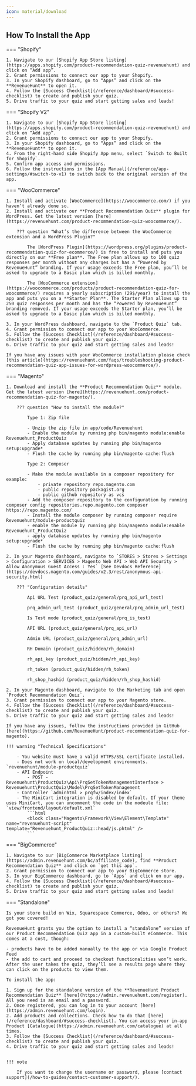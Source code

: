 ```yaml
---
icon: material/download
---
```


## How To Install the App

=== "Shopify"

    1. Navigate to our [Shopify App Store listing](https://apps.shopify.com/product-recommendation-quiz-revenuehunt) and click on “Add app”.
    2. Grant permissions to connect our app to your Shopify.
    3. In your Shopify dashboard, go to “Apps” and click on the **RevenueHunt** to open it.
    4. Follow the [Success Checklist](/reference/dashboard/#success-checklist) to create and publish your quiz.
    5. Drive traffic to your quiz and start getting sales and leads!

=== "Shopify V2"

    1. Navigate to our [Shopify App Store listing](https://apps.shopify.com/product-recommendation-quiz-revenuehunt) and click on “Add app”.
    2. Grant permissions to connect our app to your Shopify.
    3. In your Shopify dashboard, go to “Apps” and click on the **RevenueHunt** to open it.
    4. From the right-hand side Shopify App menu, select `Switch to Built for Shopify`. 
    5. Confirm app access and permissions. 
    6. Follow the instructions in the [App Manual](/reference/app-settings/#switch-to-v1) to switch back to the original version of the app.

=== "WooCommerce"

    1. Install and activate [WooCommerce](https://woocommerce.com/) if you haven’t already done so.
    2. Install and activate our **Product Recommendation Quiz** plugin for WordPress. Get the latest version [here](https://revenuehunt.com/product-recommendation-quiz-woocommerce/).

        ??? question "What’s the difference between the WooCommerce extension and a WordPress Plugin?"

            The [WordPress Plugin](https://wordpress.org/plugins/product-recommendation-quiz-for-ecommerce/) is free to install and puts you directly on our **Free plan**. The Free plan allows up to 100 quiz responses per month without any charges but has a “Powered by RevenueHunt” branding. If your usage exceeds the Free plan, you’ll be asked to upgrade to a Basic plan which is billed monthly.

            The [WooCommerce extension](https://woocommerce.com/products/product-recommendation-quiz-for-woocommerce/) requires a yearly subscription (29$/year) to install the app and puts you on a **Starter Plan**. The Starter Plan allows up to 250 quiz responses per month and has the “Powered by RevenueHunt” branding removed. If your usage exceeds the Starter plan, you’ll be asked to upgrade to a Basic plan which is billed monthly.

    3. In your WordPress dashboard, navigate to the `Product Quiz` tab.
    4. Grant permission to connect our app to your WooCommerce.
    5. Follow the [Success Checklist](/reference/dashboard/#success-checklist) to create and publish your quiz.
    6. Drive traffic to your quiz and start getting sales and leads!

    If you have any issues with your WooCommerce installation please check [this article](https://revenuehunt.com/faqs/troubleshooting-product-recommendation-quiz-app-issues-for-wordpress-woocommerce/).

=== "Magento"

    1. Download and install the **Product Recommendation Quiz** module. Get the latest version [here](https://revenuehunt.com/product-recommendation-quiz-for-magento/).

        ??? question "How to install the module?"

            Type 1: Zip file

            - Unzip the zip file in app/code/Revenuehunt
            - Enable the module by running php bin/magento module:enable Revenuehunt_ProductQuiz
            - Apply database updates by running php bin/magento setup:upgrade*
            - Flush the cache by running php bin/magento cache:flush

            Type 2: Composer

            - Make the module available in a composer repository for example:
                - private repository repo.magento.com
                - public repository packagist.org
                - public github repository as vcs
            - Add the composer repository to the configuration by running composer config repositories.repo.magento.com composer https://repo.magento.com/
            - Install the module composer by running composer require Revenuehunt/module-productquiz
            - enable the module by running php bin/magento module:enable Revenuehunt_ProductQuiz
            - apply database updates by running php bin/magento setup:upgrade*
            - Flush the cache by running php bin/magento cache:flush

    2. In your Magento dashboard, navigate to `STORES > Stores > Settings > Configuration > SERVICES > Magento Web API > Web API Security > Allow Anonymous Guest Access : Yes` [See Devdocs Reference](https://devdocs.magento.com/guides/v2.3/rest/anonymous-api-security.html)

        ??? "Configuration details"

            Api URL Test (product_quiz/general/prq_api_url_test)

            prq_admin_url_test (product_quiz/general/prq_admin_url_test)

            Is Test mode (product_quiz/general/prq_is_test)

            API URL (product_quiz/general/prq_api_url)

            Admin URL (product_quiz/general/prq_admin_url)

            RH Domain (product_quiz/hidden/rh_domain)

            rh_api_key (product_quiz/hidden/rh_api_key)

            rh_token (product_quiz/hidden/rh_token)

            rh_shop_hashid (product_quiz/hidden/rh_shop_hashid)

    2. In your Magento dashboard, navigate to the Marketing tab and open `Product Recommendation Quiz`.
    3. Grant permission to connect our app to your Magento store.
    4. Follow the [Success Checklist](/reference/dashboard/#success-checklist) to create and publish your quiz.
    5. Drive traffic to your quiz and start getting sales and leads!
    
    If you have any issues, follow the instructions provided in GitHub [here](https://github.com/RevenueHunt/product-recommendation-quiz-for-magento).

    !!! warning "Technical Specifications"

        - You website must have a valid HTTPS/SSL certificate installed.
        - Does not work on local/development environments. `revenuehunt/module-productquiz`
        - API Endpoint
            - POST - Revenuehunt\ProductQuiz\Api\PrqSetTokenManagementInterface > Revenuehunt\ProductQuiz\Model\PrqSetTokenManagement
        - Controller `adminhtml > prqfw/index/index`
        - The MiniCart integration is disabled by default. If your theme uses MiniCart, you can uncomment the code in the modeule file: `view/frontend/layout/default.xml`
            ```html
            <block class="Magento\Framework\View\Element\Template" name="revenuehunt-script" template="Revenuehunt_ProductQuiz::head/js.phtml" />
            ```

=== "BigCommerce"

    1. Navigate to our [BigCommerce Marketplace listing](https://admin.revenuehunt.com/bc/affiliate_code), find **Product Recommendation Quiz** and click on `get this app`.
    2. Grant permission to connect our app to your BigCommerce store. 
    3. In your BigCommerce dashboard, go to `Apps` and click on our app.
    4. Follow the [Success Checklist](/reference/dashboard/#success-checklist) to create and publish your quiz.
    5. Drive traffic to your quiz and start getting sales and leads!

=== "Standalone"

    Is your store build on Wix, Squarespace Commerce, Odoo, or others? We got you covered!

    RevenueHunt grants you the option to install a “standalone” version of our Product Recommendation Quiz app in a custom-built eCommerce. This comes at a cost, though:

    - products have to be added manually to the app or via Google Product Feed
    - the add to cart and proceed to checkout functionalities won’t work. After the user takes the quiz, they’ll see a results page where they can click on the products to view them.

    To install the app:

    1. Sign up for the standalone version of the **RevenueHunt Product Recommendation Quiz** [here](https://admin.revenuehunt.com/register). All you need is an email and a password.
    2. Once registered, you can log in to your account [here](https://admin.revenuehunt.com/login).
    2. Add products and collections. Check how to do that [here](/reference/dashboard/#success-checklist). You can access your in-app Product [Catalogue](https://admin.revenuehunt.com/catalogue) at all times.
    3. Follow the [Success Checklist](/reference/dashboard/#success-checklist) to create and publish your quiz.
    4. Drive traffic to your quiz and start getting sales and leads!
    

    !!! note

        If you want to change the username or password, please [contact support](/how-to-guides/contact-customer-support/).
